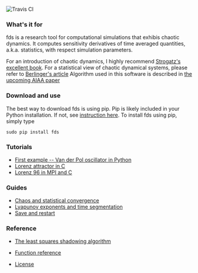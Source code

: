 ![Travis CI](https://travis-ci.org/qiqi/fds.svg?branch=master)

### What's it for
fds is a research tool for computational simulations that
exhibis chaotic dynamics.  It computes sensitivity derivatives of
time averaged quantities, a.k.a. statistics, with respect simulation
parameters.

For an introduction of chaotic dynamics, I highly recommend
[Strogatz's excellent book](https://www.amazon.com/gp/product/0813349109).
For a statistical view of chaotic dynamical systems, please refer to
[Berlinger's article](http://www.uvm.edu/~pdodds/files/papers/others/1992/berliner1992a.pdf)
Algorithm used in this software is described in [the upcoming
AIAA paper](https://dl.dropbox.com/s/2e9jxjmwh375i01/fds.pdf)

### Download and use
The best way to download fds is using pip.  Pip is likely
included in your Python installation.  If not, see
[instruction here](https://pip.pypa.io/en/stable/installing/).
To install fds using pip, simply type
```
sudo pip install fds
```

### Tutorials

- [First example -- Van der Pol oscillator in Python](http://qiqi.github.io/fds/docs/tutorials/vanderpol_python.html)
- [Lorenz attractor in C](docs/tutorials/lorenz_c.md)
- [Lorenz 96 in MPI and C](docs/tutorials/lorenz96_mpi.md)

### Guides 
- [Chaos and statistical convergence](docs/guides/statistics.md)
- [Lyapunov exponents and time segmentation](docs/guides/lyapunov.md)
- [Save and restart](docs/guides/save_restart.md)

### Reference
- [The least squares shadowing algorithm](docs/ref/lss_algorithm.md)
- [Function reference](docs/ref/function_ref.md)

- [License](LICENSE.md)
